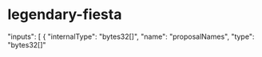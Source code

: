 # legendary-fiesta
"inputs": [
					{
						"internalType": "bytes32[]",
						"name": "proposalNames",
						"type": "bytes32[]"
